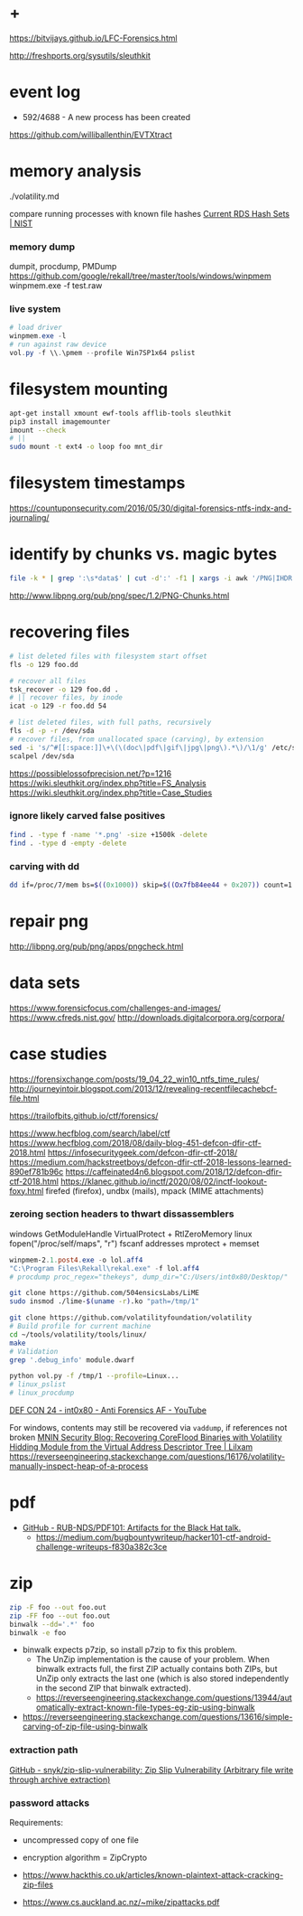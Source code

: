 # +

https://bitvijays.github.io/LFC-Forensics.html

http://freshports.org/sysutils/sleuthkit

# event log

- 592/4688 - A new process has been created

https://github.com/williballenthin/EVTXtract

# memory analysis

./volatility.md

compare running processes with known file hashes
    [Current RDS Hash Sets | NIST](https://www.nist.gov/itl/ssd/software-quality-group/national-software-reference-library-nsrl/nsrl-download/current-rds)

### memory dump

dumpit, procdump, PMDump
https://github.com/google/rekall/tree/master/tools/windows/winpmem
    winpmem.exe -f test.raw

### live system

```ps1
# load driver
winpmem.exe -l
# run against raw device
vol.py -f \\.\pmem --profile Win7SP1x64 pslist
```

# filesystem mounting

```bash
apt-get install xmount ewf-tools afflib-tools sleuthkit
pip3 install imagemounter
imount --check
# ||
sudo mount -t ext4 -o loop foo mnt_dir
```

# filesystem timestamps

https://countuponsecurity.com/2016/05/30/digital-forensics-ntfs-indx-and-journaling/

# identify by chunks vs. magic bytes

```bash
file -k * | grep ':\s*data$' | cut -d':' -f1 | xargs -i awk '/PNG|IHDR|PLTE|IDAT|IEND/{print FILENAME; exit}' {}
```

http://www.libpng.org/pub/png/spec/1.2/PNG-Chunks.html

# recovering files

```bash
# list deleted files with filesystem start offset
fls -o 129 foo.dd

# recover all files
tsk_recover -o 129 foo.dd .
# || recover files, by inode
icat -o 129 -r foo.dd 54

# list deleted files, with full paths, recursively
fls -d -p -r /dev/sda
# recover files, from unallocated space (carving), by extension
sed -i 's/^#[[:space:]]\+\(\(doc\|pdf\|gif\|jpg\|png\).*\)/\1/g' /etc/scalpel/scalpel.conf
scalpel /dev/sda
```

https://possiblelossofprecision.net/?p=1216
    https://wiki.sleuthkit.org/index.php?title=FS_Analysis
    https://wiki.sleuthkit.org/index.php?title=Case_Studies

### ignore likely carved false positives

```bash
find . -type f -name '*.png' -size +1500k -delete
find . -type d -empty -delete
```

### carving with dd

```bash
dd if=/proc/7/mem bs=$((0x1000)) skip=$((Ox7fb84ee44 + 0x207)) count=1 of=out
```

# repair png

http://libpng.org/pub/png/apps/pngcheck.html

# data sets

https://www.forensicfocus.com/challenges-and-images/
https://www.cfreds.nist.gov/
http://downloads.digitalcorpora.org/corpora/

# case studies

https://forensixchange.com/posts/19_04_22_win10_ntfs_time_rules/
http://journeyintoir.blogspot.com/2013/12/revealing-recentfilecachebcf-file.html

https://trailofbits.github.io/ctf/forensics/

https://www.hecfblog.com/search/label/ctf
https://www.hecfblog.com/2018/08/daily-blog-451-defcon-dfir-ctf-2018.html
    https://infosecuritygeek.com/defcon-dfir-ctf-2018/
    https://medium.com/hackstreetboys/defcon-dfir-ctf-2018-lessons-learned-890ef781b96c
    https://caffeinated4n6.blogspot.com/2018/12/defcon-dfir-ctf-2018.html
https://klanec.github.io/inctf/2020/08/02/inctf-lookout-foxy.html
    firefed (firefox), undbx (mails), mpack (MIME attachments)

### zeroing section headers to thwart dissassemblers 

windows
    GetModuleHandle
    VirtualProtect + RtlZeroMemory
linux
    fopen("/proc/self/maps", "r")
    fscanf addresses
    mprotect + memset

```ps1
winpmem-2.1.post4.exe -o lol.aff4
"C:\Program Files\Rekall\rekal.exe" -f lol.aff4
# procdump proc_regex="thekeys", dump_dir="C:/Users/int0x80/Desktop/"
```

```bash
git clone https://github.com/504ensicsLabs/LiME
sudo insmod ./lime-$(uname -r).ko "path=/tmp/1"

git clone https://github.com/volatilityfoundation/volatility
# Build profile for current machine
cd ~/tools/volatility/tools/linux/
make
# Validation
grep '.debug_info' module.dwarf

python vol.py -f /tmp/1 --profile=Linux...
# linux_pslist
# linux_procdump
```

[DEF CON 24 \- int0x80 \- Anti Forensics AF \- YouTube](https://www.youtube.com/watch?v=_fZfDGWpP4U)

For windows, contents may still be recovered via `vaddump`, if references not broken
    [MNIN Security Blog: Recovering CoreFlood Binaries with Volatility](https://mnin.blogspot.com/2008/11/recovering-coreflood-binaries-with.html)
    [Hidding Module from the Virtual Address Descriptor Tree | Lilxam](http://lilxam.tuxfamily.org/blog/?p=326&lang=en)
    https://reverseengineering.stackexchange.com/questions/16176/volatility-manually-inspect-heap-of-a-process

# pdf

- [GitHub \- RUB\-NDS/PDF101: Artifacts for the Black Hat talk\.](https://github.com/RUB-NDS/PDF101)
    - https://medium.com/bugbountywriteup/hacker101-ctf-android-challenge-writeups-f830a382c3ce

# zip 

```bash
zip -F foo --out foo.out
zip -FF foo --out foo.out
binwalk --dd='.*' foo
binwalk -e foo
```

- binwalk expects p7zip, so install p7zip to fix this problem.
    - The UnZip implementation is the cause of your problem. When binwalk extracts full, the first ZIP actually contains both ZIPs, but UnZip only extracts the last one (which is also stored independently in the second ZIP that binwalk extracted).
    - https://reverseengineering.stackexchange.com/questions/13944/automatically-extract-known-file-types-eg-zip-using-binwalk
- https://reverseengineering.stackexchange.com/questions/13616/simple-carving-of-zip-file-using-binwalk

### extraction path

[GitHub \- snyk/zip\-slip\-vulnerability: Zip Slip Vulnerability \(Arbitrary file write through archive extraction\)](https://github.com/snyk/zip-slip-vulnerability)

### password attacks

Requirements:
- uncompressed copy of one file
- encryption algorithm = ZipCrypto

- https://www.hackthis.co.uk/articles/known-plaintext-attack-cracking-zip-files
- https://www.cs.auckland.ac.nz/~mike/zipattacks.pdf


